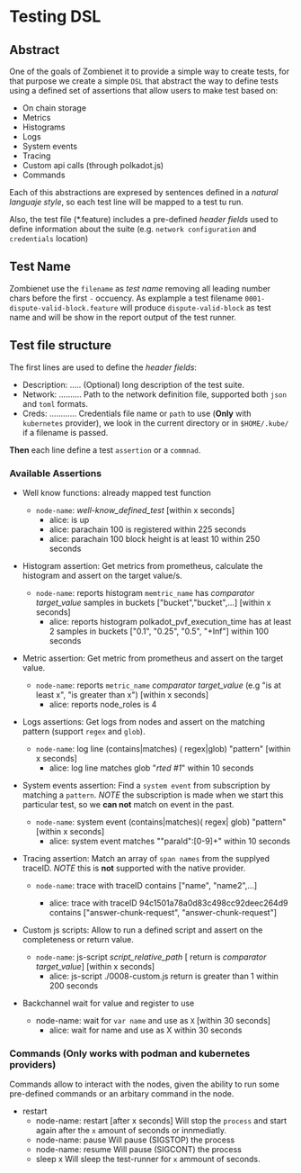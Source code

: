 # Testing DSL

## Abstract

One of the goals of Zombienet it to provide a simple way to create tests, for that purpose we create a simple `DSL` that abstract the way to define tests using a defined set of assertions that allow users to make test based on:
- On chain storage
- Metrics
- Histograms
- Logs
- System events
- Tracing
- Custom api calls (through polkadot.js)
- Commands

Each of this abstractions are expresed by sentences defined in a *natural languaje style*, so each test line will be mapped to a test tu run.

Also, the test file (*.feature) includes a pre-defined *header fields* used to define information about the suite (e.g. `network configuration` and `credentials` location)

## Test Name

Zombienet use the `filename` as *test name* removing all leading number chars before the first `-` occuency. As explample a test filename `0001-dispute-valid-block.feature` will produce `dispute-valid-block` as test name and will be show in the report output of the test runner.


## Test file structure

The first lines are used to define the *header fields*:

- Description: ..... (Optional) long description of the test suite.
- Network: .......... Path to the network definition file, supported both `json` and `toml` formats.
- Creds: ............ Credentials file name or `path` to use (**Only** with `kubernetes` provider), we look in the current directory or in `$HOME/.kube/` if a filename is passed.

**Then** each line define a test `assertion` or a `commnad`.

### Available Assertions

- Well know functions: already mapped test function
  - `node-name`: *well-know_defined_test* [within x seconds]
    - alice: is up
    - alice: parachain 100 is registered within 225 seconds
    - alice: parachain 100 block height is at least 10 within 250 seconds

- Histogram assertion: Get metrics from prometheus, calculate the histogram and assert on the target value/s.
  - `node-name`: reports histogram `memtric_name` has *comparator target_value* samples in buckets ["bucket","bucket",...] [within x seconds]
    - alice: reports histogram polkadot_pvf_execution_time has at least 2 samples in buckets ["0.1", "0.25", "0.5", "+Inf"] within 100 seconds

- Metric assertion: Get metric from prometheus and assert on the target value.
  - `node-name`: reports `metric_name` *comparator target_value* (e.g "is at least x", "is greater than x") [within x seconds]
    - alice: reports node_roles is 4

- Logs assertions: Get logs from nodes and assert on the matching pattern (support `regex` and `glob`).
  - `node-name`: log line (contains|matches) ( regex|glob) "pattern" [within x seconds]
    - alice: log line matches glob "*rted #1*" within 10 seconds

- System events assertion: Find a `system event` from subscription by matching a `pattern`. *NOTE* the subscription is made when we start this particular test, so we **can not** match on event in the past.
  - `node-name`: system event (contains|matches)( regex| glob) "pattern" [within x seconds]
    - alice: system event matches "\"paraId\":[0-9]+" within 10 seconds

- Tracing assertion: Match an array of `span names` from the supplyed traceID. *NOTE* this is **not** supported with the native provider.
  - `node-name`: trace with traceID <id> contains ["name", "name2",...]
    - alice: trace with traceID 94c1501a78a0d83c498cc92deec264d9 contains ["answer-chunk-request", "answer-chunk-request"]

- Custom js scripts: Allow to run a defined script and assert on the completeness or return value.
  - `node-name`: js-script *script_relative_path* [ return is *comparator target_value*] [within x seconds]
    - alice: js-script ./0008-custom.js return is greater than 1 within 200 seconds

- Backchannel wait for value and register to use
  - node-name: wait for `var name` and use as `X` [within 30 seconds]
    - alice: wait for name and use as X within 30 seconds

### Commands (Only works with podman and kubernetes providers)

  Commands allow to interact with the nodes, given the ability to run some pre-defined commands or an arbitary command in the node.

- restart
  - node-name: restart [after x seconds]
    Will stop the `process` and start again after the `x` amount of seconds or innmediatly.
  - node-name: pause
    Will pause (SIGSTOP) the process
  - node-name: resume
    Will pause (SIGCONT) the process
  - sleep x
    Will sleep the test-runner for `x` ammount of seconds.
